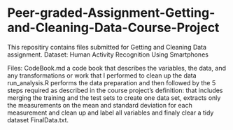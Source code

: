 # Peer-graded-Assignment-Getting-and-Cleaning-Data-Course-Project

This repositiry contains files submitted for Getting and Cleaning Data assignment. 
Dataset: Human Activity Recognition Using Smartphones

Files: CodeBook.md a code book that describes the variables, the data, and any transformations or work that I performed to clean up the data
run_analysis.R performs the data preparation and then followed by the 5 steps required as described in the course project’s definition: that includes merging the training and the test sets to create one data set, extracts only the measurements on the mean and standard deviation for each measurement and clean up and label all variables and finaly clear a tidy dataset FinalData.txt.
